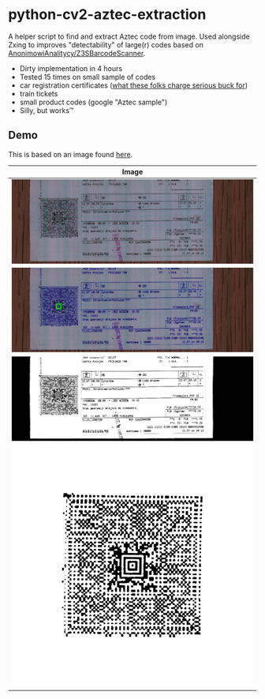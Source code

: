 # python-cv2-aztec-extraction
A helper script to find and extract Aztec code from image. Used alongside Zxing to improves "detectability" of large(r) codes based on [AnonimowiAnalitycy/Z3SBarcodeScanner](https://github.com/AnonimowiAnalitycy/Z3SBarcodeScanner).

* Dirty implementation in 4 hours
* Tested 15 times on small sample of codes
 * car registration certificates ([what these folks charge serious buck for](https://www.dekoderaztec.pl/))
 * train tickets
 * small product codes (google "Aztec sample")
* Silly, but works™

## Demo

This is based on an image found [here](https://kurier-kolejowy.pl/aktualnosci/20554/konduktor-pkp-ic-naliczyl-zbyt-wysoka-cene-za-bilet.html).

| Image | 
|-|
|![](demo/in.jpg)|
|![](demo/s1.jpg)|
|![](demo/s2.jpg)|
|![](demo/out.jpg)|
